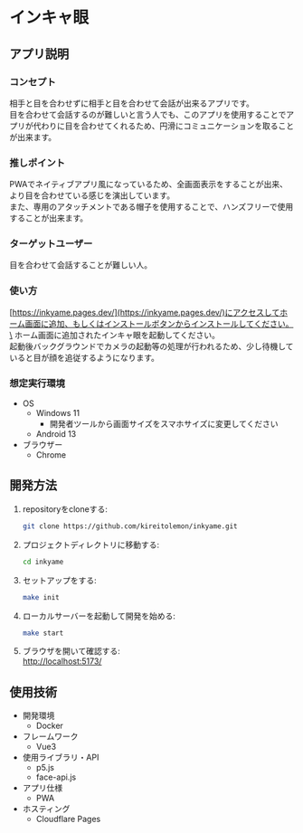 # インキャ眼

## アプリ説明
### コンセプト
相手と目を合わせずに相手と目を合わせて会話が出来るアプリです。\
目を合わせて会話するのが難しいと言う人でも、このアプリを使用することでアプリが代わりに目を合わせてくれるため、円滑にコミュニケーションを取ることが出来ます。

### 推しポイント
PWAでネイティブアプリ風になっているため、全画面表示をすることが出来、より目を合わせている感じを演出しています。\
また、専用のアタッチメントである帽子を使用することで、ハンズフリーで使用することが出来ます。

### ターゲットユーザー
目を合わせて会話することが難しい人。

### 使い方
[https://inkyame.pages.dev/](https://inkyame.pages.dev/)にアクセスしてホーム画面に追加、もしくはインストールボタンからインストールしてください。\
ホーム画面に追加されたインキャ眼を起動してください。\
起動後バックグラウンドでカメラの起動等の処理が行われるため、少し待機していると目が顔を追従するようになります。

### 想定実行環境
- OS
    - Windows 11
        - 開発者ツールから画面サイズをスマホサイズに変更してください
    - Android 13
- ブラウザー
    - Chrome
 
## 開発方法
1. repositoryをcloneする:
    ```sh
    git clone https://github.com/kireitolemon/inkyame.git
    ```
2. プロジェクトディレクトリに移動する:
    ```sh
    cd inkyame
    ```
3. セットアップをする:
    ```sh
    make init
    ```
4. ローカルサーバーを起動して開発を始める:
    ```sh
    make start
    ```
5. ブラウザを開いて確認する:\
    [http://localhost:5173/](http://localhost:5173/)

## 使用技術
- 開発環境
    - Docker
- フレームワーク
    - Vue3
- 使用ライブラリ・API
    - p5.js
    - face-api.js
- アプリ仕様
    - PWA
- ホスティング
    - Cloudflare Pages

